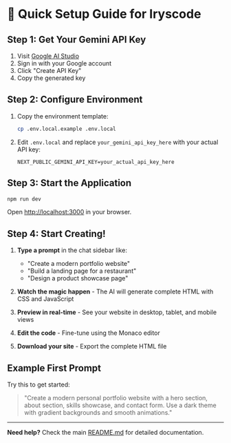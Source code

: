 # 🚀 Quick Setup Guide for Iryscode

## Step 1: Get Your Gemini API Key

1. Visit [Google AI Studio](https://makersuite.google.com/app/apikey)
2. Sign in with your Google account
3. Click "Create API Key"
4. Copy the generated key

## Step 2: Configure Environment

1. Copy the environment template:
   ```bash
   cp .env.local.example .env.local
   ```

2. Edit `.env.local` and replace `your_gemini_api_key_here` with your actual API key:
   ```
   NEXT_PUBLIC_GEMINI_API_KEY=your_actual_api_key_here
   ```

## Step 3: Start the Application

```bash
npm run dev
```

Open [http://localhost:3000](http://localhost:3000) in your browser.

## Step 4: Start Creating!

1. **Type a prompt** in the chat sidebar like:
   - "Create a modern portfolio website"
   - "Build a landing page for a restaurant"
   - "Design a product showcase page"

2. **Watch the magic happen** - The AI will generate complete HTML with CSS and JavaScript

3. **Preview in real-time** - See your website in desktop, tablet, and mobile views

4. **Edit the code** - Fine-tune using the Monaco editor

5. **Download your site** - Export the complete HTML file

## Example First Prompt

Try this to get started:

> "Create a modern personal portfolio website with a hero section, about section, skills showcase, and contact form. Use a dark theme with gradient backgrounds and smooth animations."

---

**Need help?** Check the main [README.md](README.md) for detailed documentation.